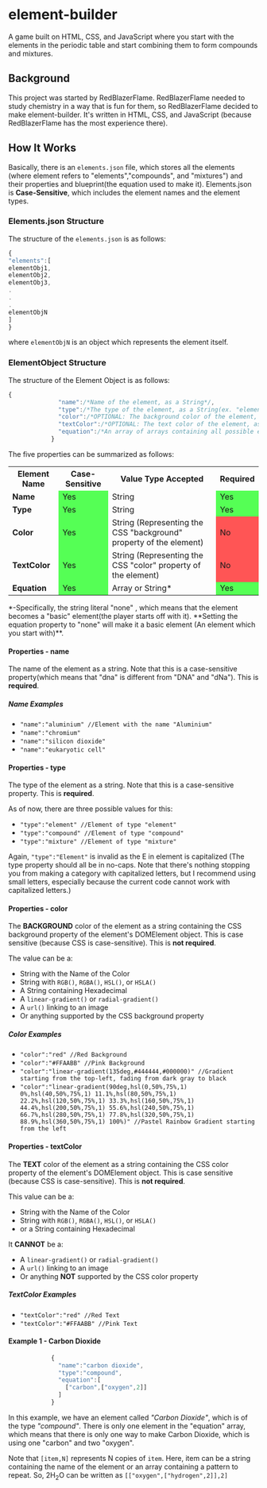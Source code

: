 # element-builder
A game built on HTML, CSS, and JavaScript where you start with the elements in the periodic table and start combining them to form compounds and mixtures.

## Background
This project was started by RedBlazerFlame. RedBlazerFlame needed to study chemistry in a way that is fun for them, so RedBlazerFlame decided to make element-builder. It's written in HTML, CSS, and JavaScript (because RedBlazerFlame has the most experience there).

## How It Works
Basically, there is an `elements.json` file, which stores all the elements (where element refers to "elements","compounds", and "mixtures") and their properties and blueprint(the equation used to make it). Elements.json is **Case-Sensitive**, which includes the element names and the element types.

### Elements.json Structure
The structure of the `elements.json` is as follows:
```JavaScript
{
"elements":[
elementObj1,
elementObj2,
elementObj3,
.
.
.
elementObjN
]
}
```

where `elementObjN` is an object which represents the element itself.

### ElementObject Structure
The structure of the Element Object is as follows:
```JavaScript
{
              "name":/*Name of the element, as a String*/,
              "type":/*The type of the element, as a String(ex. "element","compound","mixture",etc...)*/,
              "color":/*OPTIONAL: The background color of the element, as a String (supports linear-gradient() and radial-gradient())*/,
              "textColor":/*OPTIONAL: The text color of the element, as a String (does not support linear-gradient() or radial-gradient()*/,
              "equation":/*An array of arrays containing all possible equations OR the string "none" (which represents a basic element, which the user starts with)*/
            }
```
The five properties can be summarized as follows:
<table>
  <tr><th><b>Element Name</b></th><th>Case-Sensitive</th><th>Value Type Accepted</th><th>Required</th></tr>
  <tr><td><b>Name</b></td><td style="background-color:#55FF55;">Yes</td><td>String</td><td style="background-color:#55FF55;">Yes</td></tr>
  <tr><td><b>Type</b></td><td style="background-color:#55FF55;">Yes</td><td>String</td><td style="background-color:#55FF55;">Yes</td></tr>
  <tr><td><b>Color</b></td><td style="background-color:#55FF55;">Yes</td><td>String (Representing the CSS "background" property of the element)</td><td style="background-color:#FF5555;">No</td></tr>
  <tr><td><b>TextColor</b></td><td style="background-color:#55FF55;">Yes</td><td>String (Representing the CSS "color" property of the element)</td><td style="background-color:#FF5555;">No</td></tr>
  <tr><td><b>Equation</b></td><td style="background-color:#55FF55;">Yes</td><td>Array or String*</td><td style="background-color:#55FF55;">Yes</td></tr>
</table>
&ast;-Specifically, the string literal "none" , which means that the element becomes a "basic" element(the player starts off with it). **Setting the equation property to "none" will make it a basic element (An element which you start with)**.

#### Properties - name
The name of the element as a string. Note that this is a case-sensitive property(which means that "dna" is different from "DNA" and "dNa"). This is **required**.

##### Name Examples
* `"name":"aluminium" //Element with the name "Aluminium"`
* `"name":"chromium"`
* `"name":"silicon dioxide"`
* `"name":"eukaryotic cell"`

#### Properties  -  type
The type of the element as a string. Note that this is a case-sensitive property. This is **required**.

As of now, there are three possible values for this:
* `"type":"element" //Element of type "element"`
* `"type":"compound" //Element of type "compound"`
* `"type":"mixture" //Element of type "mixture"`

Again, `"type":"Element"` is invalid as the E in element is capitalized (The type property should all be in no-caps. Note that there's nothing stopping you from making a category with capitalized letters, but I recommend using small letters, especially because the current code cannot work with capitalized letters.)

#### Properties - color
The **BACKGROUND** color of the element as a string containing the CSS background property of the element's DOMElement object. This is case sensitive (because CSS is case-sensitive). This is **not required**.

The value can be a:
* String with the Name of the Color
* String with `RGB()`, `RGBA()`, `HSL()`, or `HSLA()`
* A String containing Hexadecimal
* A `linear-gradient()` or `radial-gradient()`
* A `url()` linking to an image
* Or anything supported by the CSS background property

##### Color Examples
* `"color":"red" //Red Background`
* `"color":"#FFAABB" //Pink Background`
* `"color":"linear-gradient(135deg,#444444,#000000)" //Gradient starting from the top-left, fading from dark gray to black`
* `"color":"linear-gradient(90deg,hsl(0,50%,75%,1) 0%,hsl(40,50%,75%,1) 11.1%,hsl(80,50%,75%,1) 22.2%,hsl(120,50%,75%,1) 33.3%,hsl(160,50%,75%,1) 44.4%,hsl(200,50%,75%,1) 55.6%,hsl(240,50%,75%,1) 66.7%,hsl(280,50%,75%,1) 77.8%,hsl(320,50%,75%,1) 88.9%,hsl(360,50%,75%,1) 100%)" //Pastel Rainbow Gradient starting from the left`

#### Properties - textColor
The **TEXT** color of the element as a string containing the CSS color property of the element's DOMElement object. This is case sensitive (because CSS is case-sensitive). This is **not required**.

This value can be a:
* String with the Name of the Color
* String with `RGB()`, `RGBA()`, `HSL()`, or `HSLA()`
* or a String containing Hexadecimal

It **CANNOT** be a:
* A `linear-gradient()` or `radial-gradient()`
* A `url()` linking to an image
* Or anything **NOT** supported by the CSS color property

##### TextColor Examples
* `"textColor":"red" //Red Text`
* `"textColor":"#FFAABB" //Pink Text`

#### Example 1 - Carbon Dioxide
```JavaScript
            {
              "name":"carbon dioxide",
              "type":"compound",
              "equation":[
                ["carbon",["oxygen",2]]
              ]
            }
```

In this example, we have an element called *"Carbon Dioxide"*, which is of the type *"compound"*.
There is only one element in the "equation" array, which means that there is only one way to make Carbon Dioxide, which is using one "carbon" and two "oxygen".

Note that `[item,N]` represents N copies of `item`. Here, item can be a string containing the name of the element or an array containing a pattern to repeat.
So, 2H<sub>2</sub>O can be written as `[["oxygen",["hydrogen",2]],2]`

